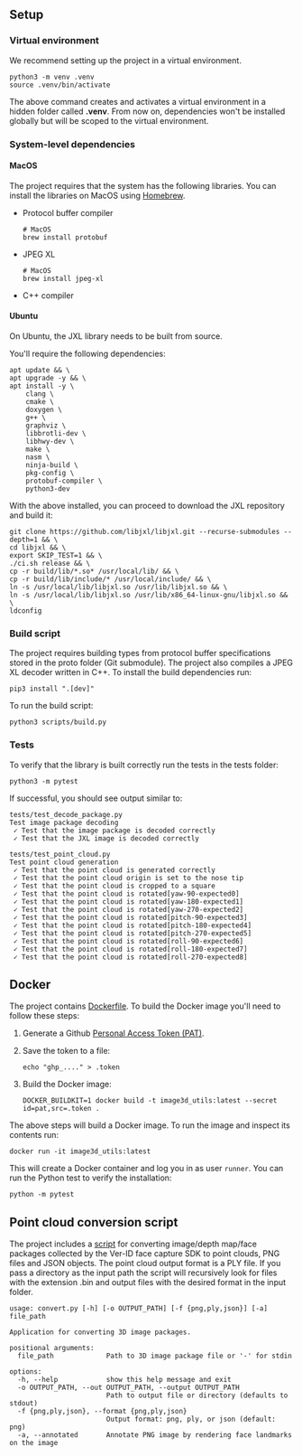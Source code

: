 ## Setup

### Virtual environment

We recommend setting up the project in a virtual environment.

```
python3 -m venv .venv
source .venv/bin/activate
```
The above command creates and activates a virtual environment in a hidden folder called **.venv**. From now on, dependencies won't be installed globally but will be scoped to the virtual environment.

### System-level dependencies

#### MacOS

The project requires that the system has the following libraries. You can install the libraries on MacOS using [Homebrew](https://brew.sh).

- Protocol buffer compiler

    ```shell
    # MacOS
    brew install protobuf
    ```
- JPEG XL

    ```shell
    # MacOS
    brew install jpeg-xl
    ```
- C++ compiler

#### Ubuntu

On Ubuntu, the JXL library needs to be built from source.

You'll require the following dependencies:

```shell
apt update && \
apt upgrade -y && \
apt install -y \
    clang \
    cmake \
    doxygen \
    g++ \
    graphviz \
    libbrotli-dev \
    libhwy-dev \
    make \
    nasm \
    ninja-build \
    pkg-config \
    protobuf-compiler \
    python3-dev
```

With the above installed, you can proceed to download the JXL repository and build it:

```shell
git clone https://github.com/libjxl/libjxl.git --recurse-submodules --depth=1 && \
cd libjxl && \
export SKIP_TEST=1 && \
./ci.sh release && \
cp -r build/lib/*.so* /usr/local/lib/ && \
cp -r build/lib/include/* /usr/local/include/ && \
ln -s /usr/local/lib/libjxl.so /usr/lib/libjxl.so && \
ln -s /usr/local/lib/libjxl.so /usr/lib/x86_64-linux-gnu/libjxl.so && \
ldconfig
```

### Build script

The project requires building types from protocol buffer specifications stored in the proto folder (Git submodule). The project also compiles a JPEG XL decoder written in C++. To install the build dependencies run:

```shell
pip3 install ".[dev]"
```

To run the build script:

```shell
python3 scripts/build.py
```

### Tests

To verify that the library is built correctly run the tests in the tests folder:

```shell
python3 -m pytest
```

If successful, you should see output similar to:

```
tests/test_decode_package.py                                                                                                                                                                                                                                          
Test image package decoding
 ✓ Test that the image package is decoded correctly
 ✓ Test that the JXL image is decoded correctly
                                                                                                                                                                                                                                  
tests/test_point_cloud.py                                                                                                                                                                                                                                          
Test point cloud generation
 ✓ Test that the point cloud is generated correctly
 ✓ Test that the point cloud origin is set to the nose tip
 ✓ Test that the point cloud is cropped to a square
 ✓ Test that the point cloud is rotated[yaw-90-expected0]
 ✓ Test that the point cloud is rotated[yaw-180-expected1]
 ✓ Test that the point cloud is rotated[yaw-270-expected2]
 ✓ Test that the point cloud is rotated[pitch-90-expected3]
 ✓ Test that the point cloud is rotated[pitch-180-expected4]
 ✓ Test that the point cloud is rotated[pitch-270-expected5]
 ✓ Test that the point cloud is rotated[roll-90-expected6]
 ✓ Test that the point cloud is rotated[roll-180-expected7]
 ✓ Test that the point cloud is rotated[roll-270-expected8]
 ```

 ## Docker

 The project contains [Dockerfile](./Dockerfile). To build the Docker image you'll need to follow these steps:

 1. Generate a Github [Personal Access Token (PAT)](https://docs.github.com/en/authentication/keeping-your-account-and-data-secure/managing-your-personal-access-tokens).
 2. Save the token to a file:

    ```shell
    echo "ghp_...." > .token
    ```
3. Build the Docker image:

    ```shell
    DOCKER_BUILDKIT=1 docker build -t image3d_utils:latest --secret id=pat,src=.token .
    ```

The above steps will build a Docker image. To run the image and inspect its contents run:

```shell
docker run -it image3d_utils:latest
```
This will create a Docker container and log you in as user `runner`. You can run the Python test to verify the installation:

```shell
python -m pytest
```

## Point cloud conversion script

The project includes a [script](./scripts/convert.py) for converting image/depth map/face packages collected by the Ver-ID face capture SDK to point clouds, PNG files and JSON objects. The point cloud output format is a PLY file. If you pass a directory as the input path the script will recursively look for files with the extension .bin and output files with the desired format in the input folder.

```
usage: convert.py [-h] [-o OUTPUT_PATH] [-f {png,ply,json}] [-a] file_path

Application for converting 3D image packages.

positional arguments:
  file_path             Path to 3D image package file or '-' for stdin

options:
  -h, --help            show this help message and exit
  -o OUTPUT_PATH, --out OUTPUT_PATH, --output OUTPUT_PATH
                        Path to output file or directory (defaults to stdout)
  -f {png,ply,json}, --format {png,ply,json}
                        Output format: png, ply, or json (default: png)
  -a, --annotated       Annotate PNG image by rendering face landmarks on the image
```